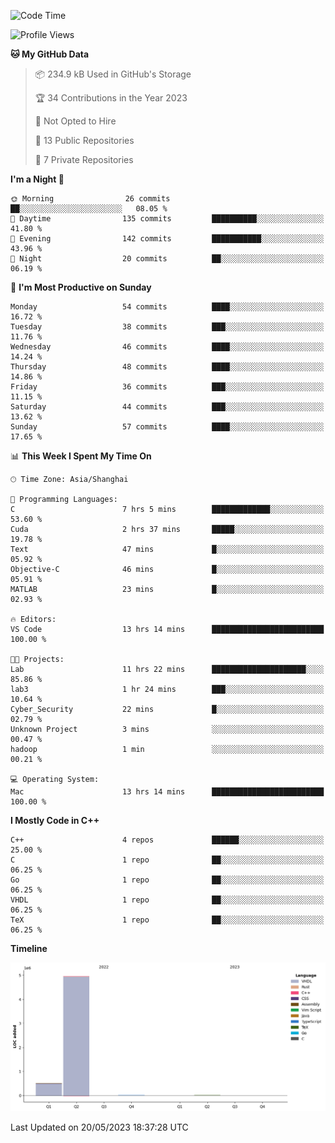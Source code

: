 <!--START_SECTION:waka-->
![Code Time](http://img.shields.io/badge/Code%20Time-58%20hrs%2051%20mins-blue)

![Profile Views](http://img.shields.io/badge/Profile%20Views-1-blue)

**🐱 My GitHub Data** 

> 📦 234.9 kB Used in GitHub's Storage 
 > 
> 🏆 34 Contributions in the Year 2023
 > 
> 🚫 Not Opted to Hire
 > 
> 📜 13 Public Repositories 
 > 
> 🔑 7 Private Repositories 
 > 
**I'm a Night 🦉** 

```text
🌞 Morning                26 commits          ██░░░░░░░░░░░░░░░░░░░░░░░   08.05 % 
🌆 Daytime                135 commits         ██████████░░░░░░░░░░░░░░░   41.80 % 
🌃 Evening                142 commits         ███████████░░░░░░░░░░░░░░   43.96 % 
🌙 Night                  20 commits          ██░░░░░░░░░░░░░░░░░░░░░░░   06.19 % 
```
📅 **I'm Most Productive on Sunday** 

```text
Monday                   54 commits          ████░░░░░░░░░░░░░░░░░░░░░   16.72 % 
Tuesday                  38 commits          ███░░░░░░░░░░░░░░░░░░░░░░   11.76 % 
Wednesday                46 commits          ████░░░░░░░░░░░░░░░░░░░░░   14.24 % 
Thursday                 48 commits          ████░░░░░░░░░░░░░░░░░░░░░   14.86 % 
Friday                   36 commits          ███░░░░░░░░░░░░░░░░░░░░░░   11.15 % 
Saturday                 44 commits          ███░░░░░░░░░░░░░░░░░░░░░░   13.62 % 
Sunday                   57 commits          ████░░░░░░░░░░░░░░░░░░░░░   17.65 % 
```


📊 **This Week I Spent My Time On** 

```text
🕑︎ Time Zone: Asia/Shanghai

💬 Programming Languages: 
C                        7 hrs 5 mins        █████████████░░░░░░░░░░░░   53.60 % 
Cuda                     2 hrs 37 mins       █████░░░░░░░░░░░░░░░░░░░░   19.78 % 
Text                     47 mins             █░░░░░░░░░░░░░░░░░░░░░░░░   05.92 % 
Objective-C              46 mins             █░░░░░░░░░░░░░░░░░░░░░░░░   05.91 % 
MATLAB                   23 mins             █░░░░░░░░░░░░░░░░░░░░░░░░   02.93 % 

🔥 Editors: 
VS Code                  13 hrs 14 mins      █████████████████████████   100.00 % 

🐱‍💻 Projects: 
Lab                      11 hrs 22 mins      █████████████████████░░░░   85.86 % 
lab3                     1 hr 24 mins        ███░░░░░░░░░░░░░░░░░░░░░░   10.64 % 
Cyber_Security           22 mins             █░░░░░░░░░░░░░░░░░░░░░░░░   02.79 % 
Unknown Project          3 mins              ░░░░░░░░░░░░░░░░░░░░░░░░░   00.47 % 
hadoop                   1 min               ░░░░░░░░░░░░░░░░░░░░░░░░░   00.21 % 

💻 Operating System: 
Mac                      13 hrs 14 mins      █████████████████████████   100.00 % 
```

**I Mostly Code in C++** 

```text
C++                      4 repos             ██████░░░░░░░░░░░░░░░░░░░   25.00 % 
C                        1 repo              ██░░░░░░░░░░░░░░░░░░░░░░░   06.25 % 
Go                       1 repo              ██░░░░░░░░░░░░░░░░░░░░░░░   06.25 % 
VHDL                     1 repo              ██░░░░░░░░░░░░░░░░░░░░░░░   06.25 % 
TeX                      1 repo              ██░░░░░░░░░░░░░░░░░░░░░░░   06.25 % 
```



**Timeline**

![Lines of Code chart](https://raw.githubusercontent.com/xkz0777/xkz0777/master/assets/bar_graph.png)


 Last Updated on 20/05/2023 18:37:28 UTC
<!--END_SECTION:waka-->
